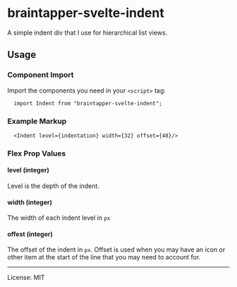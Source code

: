 # braintapper-svelte-indent

A simple indent div that I use for hierarchical list views.

## Usage

### Component Import

Import the components you need in your `<script>` tag:

```
  import Indent from "braintapper-svelte-indent";
```

### Example Markup

```
  <Indent level={indentation} width={32} offset={48}/>
```


### Flex Prop Values

#### level (integer)

Level is the depth of the indent. 

#### width (integer)

The width of each indent level in `px`

#### offest (integer)

The offset of the indent in `px`. Offset is used when you may have an icon or other item at the start of the line that you may need to account for.

---

License: MIT